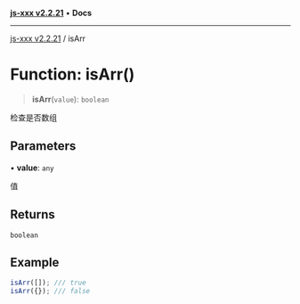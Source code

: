 [**js-xxx v2.2.21**](../README.md) • **Docs**

***

[js-xxx v2.2.21](../README.md) / isArr

# Function: isArr()

> **isArr**(`value`): `boolean`

检查是否数组

## Parameters

• **value**: `any`

值

## Returns

`boolean`

## Example

```ts
isArr([]); /// true
isArr({}); /// false
```
